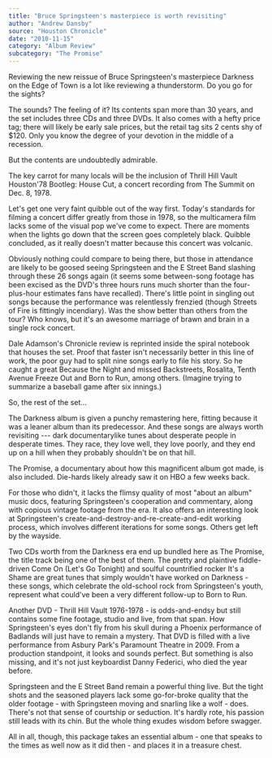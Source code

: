 ```yaml
---
title: "Bruce Springsteen's masterpiece is worth revisiting"
author: "Andrew Dansby"
source: "Houston Chronicle"
date: "2010-11-15"
category: "Album Review"
subcategory: "The Promise"
---
```


Reviewing the new reissue of Bruce Springsteen's masterpiece Darkness on the Edge of Town is a lot like reviewing a thunderstorm. Do you go for the sights?

The sounds? The feeling of it? Its contents span more than 30 years, and the set includes three CDs and three DVDs. It also comes with a hefty price tag; there will likely be early sale prices, but the retail tag sits 2 cents shy of $120. Only you know the degree of your devotion in the middle of a recession.

But the contents are undoubtedly admirable.

The key carrot for many locals will be the inclusion of Thrill Hill Vault Houston'78 Bootleg: House Cut, a concert recording from The Summit on Dec. 8, 1978.

Let's get one very faint quibble out of the way first. Today's standards for filming a concert differ greatly from those in 1978, so the multicamera film lacks some of the visual pop we've come to expect. There are moments when the lights go down that the screen goes completely black. Quibble concluded, as it really doesn't matter because this concert was volcanic.

Obviously nothing could compare to being there, but those in attendance are likely to be goosed seeing Springsteen and the E Street Band slashing through these 26 songs again (it seems some between-song footage has been excised as the DVD's three hours runs much shorter than the four-plus-hour estimates fans have recalled). There's little point in singling out songs because the performance was relentlessly frenzied (though Streets of Fire is fittingly incendiary). Was the show better than others from the tour? Who knows, but it's an awesome marriage of brawn and brain in a single rock concert.

Dale Adamson's Chronicle review is reprinted inside the spiral notebook that houses the set. Proof that faster isn't necessarily better in this line of work, the poor guy had to split nine songs early to file his story. So he caught a great Because the Night and missed Backstreets, Rosalita, Tenth Avenue Freeze Out and Born to Run, among others. (Imagine trying to summarize a baseball game after six innings.)

So, the rest of the set...

The Darkness album is given a punchy remastering here, fitting because it was a leaner album than its predecessor. And these songs are always worth revisiting --- dark documentarylike tunes about desperate people in desperate times. They race, they love well, they love poorly, and they end up on a hill when they probably shouldn't be on that hill.

The Promise, a documentary about how this magnificent album got made, is also included. Die-hards likely already saw it on HBO a few weeks back.

For those who didn't, it lacks the flimsy quality of most "about an album" music docs, featuring Springsteen's cooperation and commentary, along with copious vintage footage from the era. It also offers an interesting look at Springsteen's create-and-destroy-and-re-create-and-edit working process, which involves different iterations for some songs. Others get left by the wayside.

Two CDs worth from the Darkness era end up bundled here as The Promise, the title track being one of the best of them. The pretty and plaintive fiddle- driven Come On (Let's Go Tonight) and soulful countrified rocker It's a Shame are great tunes that simply wouldn't have worked on Darkness - these songs, which celebrate the old-school rock from Springsteen's youth, represent what could've been a very different follow-up to Born to Run.

Another DVD - Thrill Hill Vault 1976-1978 - is odds-and-endsy but still contains some fine footage, studio and live, from that span. How Springsteen's eyes don't fly from his skull during a Phoenix performance of Badlands will just have to remain a mystery. That DVD is filled with a live performance from Asbury Park's Paramount Theatre in 2009. From a production standpoint, it looks and sounds perfect. But something is also missing, and it's not just keyboardist Danny Federici, who died the year before.

Springsteen and the E Street Band remain a powerful thing live. But the tight shots and the seasoned players lack some go-for-broke quality that the older footage - with Springsteen moving and snarling like a wolf - does. There's not that sense of courtship or seduction. It's hardly rote, his passion still leads with its chin. But the whole thing exudes wisdom before swagger.

All in all, though, this package takes an essential album - one that speaks to the times as well now as it did then - and places it in a treasure chest.